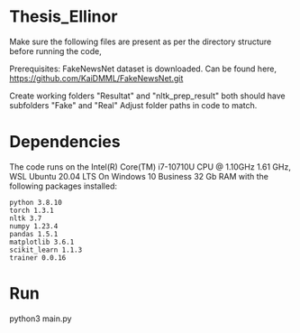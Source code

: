 # Thesis_Ellinor

Make sure the following files are present as per the directory structure before running the code,
 
Prerequisites:
FakeNewsNet dataset is downloaded. Can be found here, https://github.com/KaiDMML/FakeNewsNet.git

Create working folders "Resultat" and "nltk_prep_result" both should have subfolders "Fake" and "Real"
Adjust folder paths in code to match.


# Dependencies

The code runs on the Intel(R) Core(TM) i7-10710U CPU @ 1.10GHz 1.61 GHz, WSL Ubuntu 20.04 LTS On Windows 10 Business 32 Gb RAM with the following packages installed:
```
python 3.8.10
torch 1.3.1
nltk 3.7
numpy 1.23.4
pandas 1.5.1
matplotlib 3.6.1
scikit_learn 1.1.3
trainer 0.0.16
```



# Run

python3 main.py 
```

